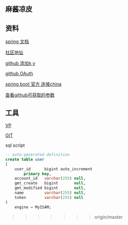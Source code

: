 ## 麻酱凉皮

## 资料

  
[spring 文档](https://spring.io/guides)

 
[社区地址](https://elasticsearch.cn/)

[github 添加k v](https://github.com/font-end-vinllor/community/settings/keys)


[github OAuth](https://developer.github.com/apps/building-github-apps/creating-a-github-app/)

[spring boot 官方 连接china](https://docs.spring.io/spring-boot/docs/2.1.8.RELEASE/reference/html/boot-features-sql.html#boot-features-connect-to-production-database)

[查看github可获取的参数](https://api.github.com/users)
## 工具
[VP](https://www.visul-paradigm.com)

[GIT](https://git-scm.com/domnload)


sql script
```sql
-- auto-generated definition
create table user
(
    user_id      bigint auto_increment
        primary key,
    account_id   varchar(255) null,
    gmt_create   bigint       null,
    gmt_modified bigint       null,
    name         varchar(255) null,
    token        varchar(255) null
)
    engine = MyISAM;

```
>>>>>>> origin/master
